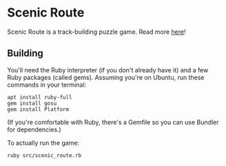 # Scenic Route
Scenic Route is a track-building puzzle game. Read more [here](https://orangeflash81.itch.io/scenic-route)!

## Building
You'll need the Ruby interpreter (if you don't already have it) and a few Ruby packages (called gems).
Assuming you're on Ubuntu, run these commands in your terminal:

```
apt install ruby-full
gem install gosu
gem install Platform
```

(If you're comfortable with Ruby, there's a Gemfile so you can use Bundler for dependencies.)

To actually run the game:

```
ruby src/scenic_route.rb
```
